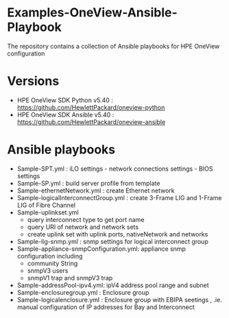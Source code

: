 # Examples-OneView-Ansible-Playbook
The repository contains a collection of Ansible playbooks for HPE OneView configuration

# Versions
   *  HPE OneView SDK Python v5.40  : https://github.com/HewlettPackard/oneview-python
   *  HPE OneView SDK Ansible v5.40 : https://github.com/HewlettPackard/oneview-ansible

# Ansible playbooks
   *  Sample-SPT.yml : iLO settings - network connections settings - BIOS settings
   *  Sample-SP.yml  : build server profile from template
   *  Sample-ethernetNetwork.yml : create Ethernet network
   *  Sample-logicalInterconnectGroup.yml : create 3-Frame LIG and 1-Frame LIG of Fibre Channel
   *  Sample-uplinkset.yml 
        - query interconnect type to get port name
        - query URI of network and network sets
        - create uplink set with uplink ports, nativeNetwork and networks
   *  Sample-lig-snmp.yml : snmp settings for logical interconnect group
   *  Sample-appliance-snmpConfiguration.yml: appliance snmp configuration including
        - community String
        - snmpV3 users
        - snmpV1 trap and snmpV3 trap
   *  Sample-addressPool-ipv4.yml: ipV4 address pool range and subnet
   *  Sample-enclosuregroup.yml : Enclosure group
   *  Sample-logicalenclosure.yml : Enclosure group with EBIPA seetings , .ie. manual configuration of IP addresses for Bay and Interconnect
